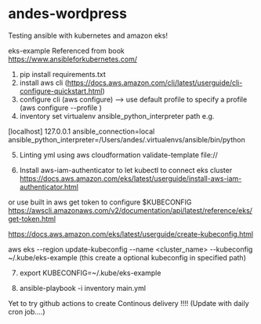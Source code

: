 # andes-wordpress
Testing ansible with kubernetes and amazon eks!


eks-example
Referenced from book https://www.ansibleforkubernetes.com/


1. pip install requirements.txt
2. install aws cli
(https://docs.aws.amazon.com/cli/latest/userguide/cli-configure-quickstart.html)
3. configure cli (aws configure) --> use default profile
    to specify a profile (aws configure --profile <name>)
4. inventory set virtualenv ansible_python_interpreter path
e.g. 

[localhost]
127.0.0.1 ansible_connection=local ansible_python_interpreter=/Users/andes/.virtualenvs/ansible/bin/python


5. Linting yml using aws cloudformation validate-template file://<yml file>

6. Install aws-iam-authenticator to let kubectl to connect eks cluster
https://docs.aws.amazon.com/eks/latest/userguide/install-aws-iam-authenticator.html

or use built in aws get token to configure $KUBECONFIG
https://awscli.amazonaws.com/v2/documentation/api/latest/reference/eks/get-token.html

https://docs.aws.amazon.com/eks/latest/userguide/create-kubeconfig.html

aws eks --region <region-code> update-kubeconfig --name <cluster_name> --kubeconfig ~/.kube/eks-example
(this create a optional kubeconfig in specified path)

7. export KUBECONFIG=~/.kube/eks-example

8. ansible-playbook -i inventory main.yml


Yet to try github actions to create Continous delivery !!!! (Update with daily cron job....)